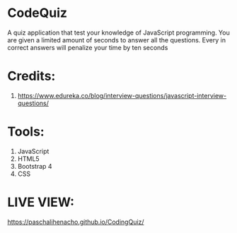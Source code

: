 # CodeQuiz
A quiz application that test your knowledge of JavaScript programming.
You are given a limited amount of seconds to answer all the questions. 
Every in correct answers will penalize your time by ten seconds

# Credits:
1. https://www.edureka.co/blog/interview-questions/javascript-interview-questions/

# Tools:
1. JavaScript
2. HTML5
3. Bootstrap 4
4. CSS

# LIVE VIEW:
https://paschalihenacho.github.io/CodingQuiz/
